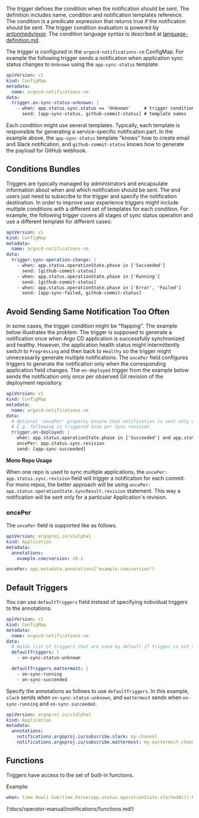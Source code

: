 The trigger defines the condition when the notification should be sent. The definition includes name, condition
and notification templates reference. The condition is a predicate expression that returns true if the notification
should be sent. The trigger condition evaluation is powered by [antonmedv/expr](https://github.com/antonmedv/expr).
The condition language syntax is described at [language-definition.md](https://github.com/antonmedv/expr/blob/master/docs/language-definition.md).

The trigger is configured in the `argocd-notifications-cm` ConfigMap. For example the following trigger sends a notification
when application sync status changes to `Unknown` using the `app-sync-status` template:

```yaml
apiVersion: v1
kind: ConfigMap
metadata:
  name: argocd-notifications-cm
data:
  trigger.on-sync-status-unknown: |
    - when: app.status.sync.status == 'Unknown'     # trigger condition
      send: [app-sync-status, github-commit-status] # template names
```

Each condition might use several templates. Typically, each template is responsible for generating a service-specific notification part.
In the example above, the `app-sync-status` template "knows" how to create email and Slack notification, and `github-commit-status` knows how to
generate the payload for GitHub webhook.

## Conditions Bundles

Triggers are typically managed by administrators and encapsulate information about when and which notification should be sent.
The end users just need to subscribe to the trigger and specify the notification destination. In order to improve user experience
triggers might include multiple conditions with a different set of templates for each condition. For example, the following trigger
covers all stages of sync status operation and use a different template for different cases:

```yaml
apiVersion: v1
kind: ConfigMap
metadata:
  name: argocd-notifications-cm
data:
  trigger.sync-operation-change: |
    - when: app.status.operationState.phase in ['Succeeded']
      send: [github-commit-status]
    - when: app.status.operationState.phase in ['Running']
      send: [github-commit-status]
    - when: app.status.operationState.phase in ['Error', 'Failed']
      send: [app-sync-failed, github-commit-status]
```

## Avoid Sending Same Notification Too Often

In some cases, the trigger condition might be "flapping". The example below illustrates the problem.
The trigger is supposed to generate a notification once when Argo CD application is successfully synchronized and healthy.
However, the application health status might intermittently switch to `Progressing` and then back to `Healthy` so the trigger might unnecessarily generate
multiple notifications. The `oncePer` field configures triggers to generate the notification only when the corresponding application field changes.
The `on-deployed` trigger from the example below sends the notification only once per observed Git revision of the deployment repository.

```yaml
apiVersion: v1
kind: ConfigMap
metadata:
  name: argocd-notifications-cm
data:
  # Optional 'oncePer' property ensure that notification is sent only once per specified field value
  # E.g. following is triggered once per sync revision
  trigger.on-deployed: |
    when: app.status.operationState.phase in ['Succeeded'] and app.status.health.status == 'Healthy'
    oncePer: app.status.sync.revision
    send: [app-sync-succeeded]
```

**Mono Repo Usage**

When one repo is used to sync multiple applications, the `oncePer: app.status.sync.revision` field will trigger a notification for each commit. For mono repos, the better approach will be using `oncePer: app.status.operationState.syncResult.revision` statement. This way a notification will be sent only for a particular Application's revision.

### oncePer

The `oncePer` field is supported like as follows.

```yaml
apiVersion: argoproj.io/v1alpha1
kind: Application
metadata:
  annotations:
    example.com/version: v0.1
```

```yaml
oncePer: app.metadata.annotations["example.com/version"]
```

## Default Triggers

You can use `defaultTriggers` field instead of specifying individual triggers to the annotations.

```yaml
apiVersion: v1
kind: ConfigMap
metadata:
  name: argocd-notifications-cm
data:
  # Holds list of triggers that are used by default if trigger is not specified explicitly in the subscription
  defaultTriggers: |
    - on-sync-status-unknown

  defaultTriggers.mattermost: |
    - on-sync-running
    - on-sync-succeeded
```

Specify the annotations as follows to use `defaultTriggers`. In this example, `slack` sends when `on-sync-status-unknown`, and `mattermost` sends when `on-sync-running` and `on-sync-succeeded`.

```yaml
apiVersion: argoproj.io/v1alpha1
kind: Application
metadata:
  annotations:
    notifications.argoproj.io/subscribe.slack: my-channel
    notifications.argoproj.io/subscribe.mattermost: my-mattermost-channel
```

## Functions

Triggers have access to the set of built-in functions.

Example:

```yaml
when: time.Now().Sub(time.Parse(app.status.operationState.startedAt)).Minutes() >= 5
```

{!docs/operator-manual/notifications/functions.md!}
